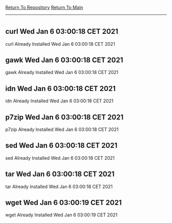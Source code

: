 [Return To Repository](https://github.com/bast69/piholeparser/)
[Return To Main](https://github.com/bast69/piholeparser/blob/master/RecentRunLogs/Mainlog.md)
____________________________________
# 
## curl Wed Jan  6 03:00:18 CET 2021
curl Already Installed Wed Jan  6 03:00:18 CET 2021
## gawk Wed Jan  6 03:00:18 CET 2021
gawk Already Installed Wed Jan  6 03:00:18 CET 2021
## idn Wed Jan  6 03:00:18 CET 2021
idn Already Installed Wed Jan  6 03:00:18 CET 2021
## p7zip Wed Jan  6 03:00:18 CET 2021
p7zip Already Installed Wed Jan  6 03:00:18 CET 2021
## sed Wed Jan  6 03:00:18 CET 2021
sed Already Installed Wed Jan  6 03:00:18 CET 2021
## tar Wed Jan  6 03:00:18 CET 2021
tar Already Installed Wed Jan  6 03:00:18 CET 2021
## wget Wed Jan  6 03:00:19 CET 2021
wget Already Installed Wed Jan  6 03:00:19 CET 2021

